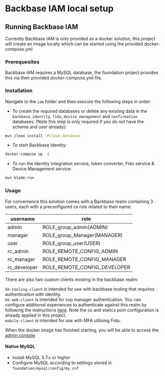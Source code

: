 # Backbase IAM local setup

## Running Backbase IAM

Currently Backbase IAM is only provided as a docker solution, this project will create an image locally which can be started using the provided docker-compose.yml
### Prerequesites

Backbase IAM requires a MySQL database, the foundation project provides this via their provided docker-compose.yml file.

### Installation

Navigate to the `iam` folder and then execute the following steps in order:

* To create the required databases or delete any existing data in the ```backbase_identity```, ```fido```, ```device_management``` and ```confirmation``` databases.  (Note this step is only required if you do not have the schema and user already):
```bash
mvn clean install -Pclean-database
```

* To start Backbase Identity:
```bash
docker-compose up -d
```

* To run the Identity integration service, token converter, Fido service & Device Management service:

```bash
mvn blade:run
```


### Usage

For convenience this solution comes  with a Backbase realm containing 3 users, each with a preconfigured cx role related to their name: 

| username    | role  |
|---          |---|
|admin        |ROLE_group_admin(ADMIN)|
|manager      |ROLE_group_Manager(MANAGER)|
|user         |ROLE_group_user(USER)|
|rc_admin     |ROLE_REMOTE_CONFIG_ADMIN|
|rc_manager   |ROLE_REMOTE_CONFIG_MANAGER|
|rc_developer |ROLE_REMOTE_CONFIG_DEVELOPER|

There are also two custom clients existing in the backbase realm:

```bb-tooling-client``` is intended for use with backbase tooling that requires authentication with identity. \
```bb-web-client``` is intended for cxp manager authentication.  You can configure additional experiences to authenticate against this realm by following the instructions [here](https://community.backbase.com/documentation/identity/latest/create_experiences_for_identity#create_new_experiences).  Note the cx and statics pom configuration is already applied in this project. \
```mobile-client``` is intended for use with MFA utilising Fido.

When the docker image has finished starting, you will be able to access the [admin console](http://localhost:8180/auth).


#### Native MySQL

* Install MySQL 5.7.x or higher
* Configure MySQL according to settings stored in `foundation/mysql/config/my.cnf`
